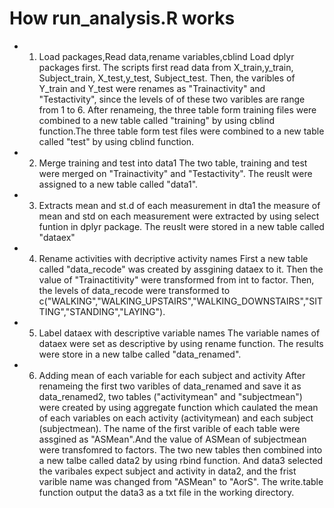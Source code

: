 # How run_analysis.R works

* 1. Load packages,Read data,rename variables,cblind
    Load dplyr packages first.
    The scripts first read data from X_train,y_train, Subject_train, X_test,y_test, Subject_test. 
    Then, the varibles of Y_train and Y_test were renames as "Trainactivity" and "Testactivity", since the levels of of these two varibles are range from 1 to 6. 
    After renameing, the three table form training files were combined to a new table called "training" by using cblind function.The three table form test files were combined to a new table called "test" by using cblind function.

* 2.  Merge training and test into data1
    The two table, training and test were merged on "Trainactivity" and "Testactivity". The reuslt were assigned to a new table called "data1".

* 3. Extracts mean and st.d of each measurement in dta1
    the measure of mean and std on each measurement were extracted by using select funtion in dplyr package. The reuslt were stored in a new table called "dataex"

* 4. Rename activities with decriptive activity names
    First a new table called "data_recode" was created by assgining dataex to it. Then the value of "Trainactitivity" were transformed from int to factor. Then, the levels of data_recode were transformed to c("WALKING","WALKING_UPSTAIRS","WALKING_DOWNSTAIRS","SITTING","STANDING","LAYING"). 

* 5. Label dataex with descriptive variable names
    The variable names of dataex were set as descriptive by using rename function. The results were store in a new talbe called "data_renamed".

* 6. Adding mean of each variable for each subject and activity
    After renameing the first two varibles of data_renamed and save it as data_renamed2, two tables ("activitymean" and "subjectmean") were created by using aggregate function which caulated the mean of each variables on each activity (activitymean) and each subject (subjectmean). The name of the first varible of each table were assgined as "ASMean".And the value of ASMean of subjectmean were transfomred to factors.
    The two new tables then combined into a new talbe called data2 by using rbind function. And data3 selected the varibales expect subject and activity in data2, and the frist varible name was changed from "ASMean" to "AorS". The write.table function output the data3 as a txt file in the working directory.
